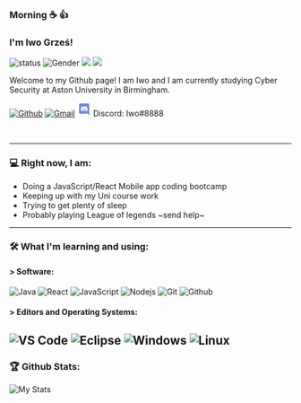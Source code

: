 
### Morning ☕ 👍
### I'm Iwo Grześ!
![status](https://img.shields.io/badge/Status-up-brightgreen)
![Gender](https://img.shields.io/badge/Gender-%F0%9F%A4%B5-lightgrey)
![](https://img.shields.io/badge/Relationship-Single-red)
![](https://img.shields.io/badge/Year-1st-blueviolet)

Welcome to my Github page! I am Iwo and I am currently studying Cyber Security at Aston University in Birmingham.

[![Github](https://img.shields.io/badge/-Github-000?style=flat&logo=Github&logoColor=white)](https://github.com/yelloweq)
[![Gmail](https://img.shields.io/badge/-Gmail-c14438?style=flat&logo=Gmail&logoColor=white)](mailto:iwo.grzes237@gmail.com)
<a><img height="25" src="https://raw.githubusercontent.com/github/explore/80688e429a7d4ef2fca1e82350fe8e3517d3494d/topics/discord/discord.png"> Discord: Iwo#8888 </a>

<br />

---


### 💻 Right now, I am:

 - Doing a JavaScript/React Mobile app coding bootcamp
 - Keeping up with my Uni course work
 - Trying to get plenty of sleep
 - Probably playing League of legends                                                 ~send help~

---

### 🛠️ What I'm learning and using: 

#### > Software:
![Java](http://img.shields.io/badge/-Java-000000?style=for-the-badge&logo=java)
![React](https://img.shields.io/badge/-React-000000?style=for-the-badge&logo=react)
![JavaScript](https://img.shields.io/badge/-JavaScript-000000?style=for-the-badge&logo=javascript)
![Nodejs](https://img.shields.io/badge/-Nodejs-000000?style=for-the-badge&logo=Node.js)
![Git](http://img.shields.io/badge/-Git-000000?style=for-the-badge&logo=Git)
![Github](http://img.shields.io/badge/-Github-000000?style=for-the-badge&logo=Github)

#### > Editors and Operating Systems:
![VS Code](http://img.shields.io/badge/-VS%20Code-007ACC?style=for-the-badge&logo=visual-studio-code)
![Eclipse](https://img.shields.io/badge/-elipse-000000?style=for-the-badge&logo=windows-10)
![Windows](https://img.shields.io/badge/-windows-000000?style=for-the-badge&logo=windows)
![Linux](http://img.shields.io/badge/-Linux-000000?style=for-the-badge&logo=linux)
---

### 🏆 Github Stats:
![My Stats](https://github-readme-stats.vercel.app/api?username=yelloweq&count_private=trueshow_icons=true?theme=onedark?include_all_commits)